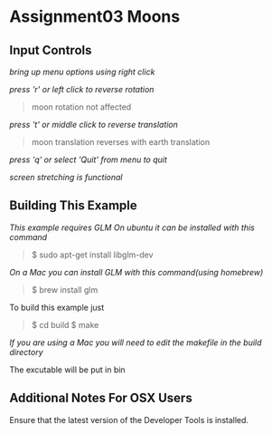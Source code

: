 Assignment03 Moons
========================================

Input Controls
--------------

*bring up menu options using right click*

*press 'r' or left click to reverse rotation*
>moon rotation not affected

*press 't' or middle click to reverse translation*
>moon translation reverses with earth translation

*press 'q' or select 'Quit' from menu to quit*

*screen stretching is functional*



Building This Example
---------------------

*This example requires GLM*
*On ubuntu it can be installed with this command*

>$ sudo apt-get install libglm-dev

*On a Mac you can install GLM with this command(using homebrew)*
>$ brew install glm

To build this example just 

>$ cd build
>$ make

*If you are using a Mac you will need to edit the makefile in the build directory*

The excutable will be put in bin

Additional Notes For OSX Users
------------------------------

Ensure that the latest version of the Developer Tools is installed.
